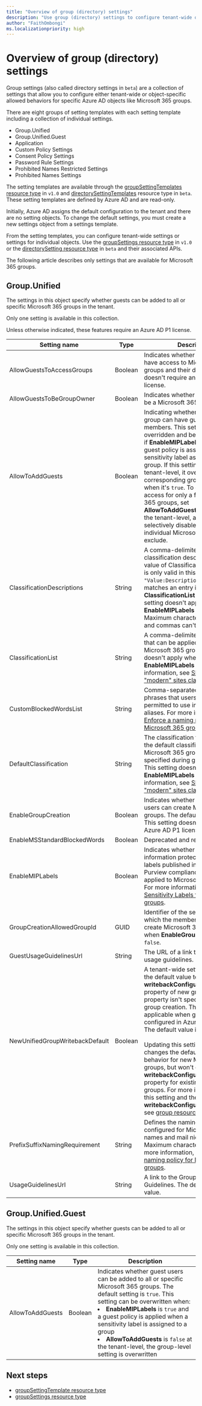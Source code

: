 ```yaml
---
title: "Overview of group (directory) settings"
description: "Use group (directory) settings to configure tenant-wide or object-specific settings in your tenant."
author: "FaithOmbongi"
ms.localizationpriority: high
---
```


# Overview of group (directory) settings

Group settings (also called directory settings in `beta`) are a collection of settings that allow you to configure either tenant-wide or object-specific allowed behaviors for specific Azure AD objects like Microsoft 365 groups.

There are eight groups of setting templates with each setting template including a collection of individual settings.
+ Group.Unified
+ Group.Unified.Guest
+ Application
+ Custom Policy Settings
+ Consent Policy Settings
+ Password Rule Settings
+ Prohibited Names Restricted Settings
+ Prohibited Names Settings

The setting templates are available through the [groupSettingTemplates resource type](/graph/api/resources/groupsettingtemplate?view=graph-rest-1.0&preserve-view=true) in `v1.0` and [directorySettingTemplates](/graph/api/resources/directorysettingtemplate?view=graph-rest-beta&preserve-view=true) resource type in `beta`. These setting templates are defined by Azure AD and are read-only.

Initially, Azure AD assigns the default configuration to the tenant and there are no setting objects. To change the default settings, you must create a new settings object from a settings template.

From the setting templates, you can configure tenant-wide settings or settings for individual objects. Use the [groupSettings resource type](/graph/api/resources/groupsetting?view=graph-rest-1.0&preserve-view=true) in `v1.0` or the [directorySetting resource type](/graph/api/resources/directorysetting?view=graph-rest-1.0&preserve-view=true) in `beta` and their associated APIs.

<!--The following tables describes all the setting templates that are available and that can be used to configure the settings for individual objects.-->

The following article describes only settings that are available for Microsoft 365 groups.

## Group.Unified

The settings in this object specify whether guests can be added to all or specific Microsoft 365 groups in the tenant.

Only one setting is available in this collection.

Unless otherwise indicated, these features require an Azure AD P1 license.

| Setting name | Type | Description |
|--|--|--|
| AllowGuestsToAccessGroups | Boolean | Indicates whether a guest user can have access to Microsoft 365 groups and their data. This setting doesn't require an Azure AD P1 license. |
| AllowGuestsToBeGroupOwner | Boolean | Indicates whether a guest user can be a Microsoft 365 group owner. |
| AllowToAddGuests | Boolean | Indicating whether a Microsoft 365 group can have guest users as members. This setting may be overridden and become read-only if **EnableMIPLabels** is `true` and a guest policy is associated with the sensitivity label assigned to the group. If this setting is `false` at the tenant-level, it overrides the corresponding group-level setting when it's `true`. To enable guest access for only a few Microsoft 365 groups, set **AllowToAddGuests** to be `true` at the tenant-level, and then selectively disable this setting for individual Microsoft 365 groups to exclude. |
| ClassificationDescriptions | String | A comma-delimited list of classification descriptions. The value of ClassificationDescriptions is only valid in this format: `"Value:Description"` where *Value* matches an entry in the **ClassificationList** setting. This setting doesn't apply when **EnableMIPLabels** is `true`. Maximum character limit is 300 and commas can't be escaped. |
| ClassificationList | String | A comma-delimited list of values that can be applied to classify Microsoft 365 groups. This setting doesn't apply when **EnableMIPLabels** is `true`. For more information, see [SharePoint "modern" sites classification](/sharepoint/dev/solution-guidance/modern-experience-site-classification). |
| CustomBlockedWordsList | String | Comma-separated string of phrases that users won't be permitted to use in group names or aliases. For more information, see [Enforce a naming policy for Microsoft 365 groups](/azure/active-directory/enterprise-users/groups-naming-policy). |
| DefaultClassification | String | The classification that's used as the default classification for a Microsoft 365 group if none was specified during group creation. This setting doesn't apply when **EnableMIPLabels** is `true`. For more information, see [SharePoint "modern" sites classification](/sharepoint/dev/solution-guidance/modern-experience-site-classification). |
| EnableGroupCreation | Boolean | Indicates whether non-admin users can create Microsoft 365 groups. The default setting is `true`. This setting doesn't require an Azure AD P1 license. |
| EnableMSStandardBlockedWords | Boolean | Deprecated and retired. |
| EnableMIPLabels | Boolean | Indicates whether Microsoft information protection sensitivity labels published in the Microsoft Purview compliance portal can be applied to Microsoft 365 groups. For more information, see [Assign Sensitivity Labels for Microsoft 365 groups](/azure/active-directory/enterprise-users/groups-assign-sensitivity-labels). |
| GroupCreationAllowedGroupId | GUID | Identifier of the security group for which the members are allowed to create Microsoft 365 groups even when **EnableGroupCreation** is `false`. |
| GuestUsageGuidelinesUrl | String | The URL of a link to the guest usage guidelines. |
| NewUnifiedGroupWritebackDefault | Boolean | A tenant-wide setting that assigns the default value to the **writebackConfiguration/isEnabled** property of new groups, if the property isn't specified during group creation. This setting is applicable when group writeback is configured in Azure AD Connect. The default value is `true`. <br/><br/>Updating this setting to `false` changes the default writeback behavior for new Microsoft 365 groups, but won't change **writebackConfiguration/isEnabled** property for existing Microsoft 365 groups. For more information about this setting and the group's **writebackConfiguration** property, see [group resource type](/graph/api/resources/group?view=graph-rest-beta&preserve-view=true) |
| PrefixSuffixNamingRequirement | String | Defines the naming convention configured for Microsoft 365 group names and mail nicknames. Maximum character limit is 64. For more information, see [Enforce a naming policy for Microsoft 365 groups](/azure/active-directory/enterprise-users/groups-naming-policy). |
| UsageGuidelinesUrl | String | A link to the Group Usage Guidelines. The default is an empty value. |

## Group.Unified.Guest

The settings in this object specify whether guests can be added to all or specific Microsoft 365 groups in the tenant.

Only one setting is available in this collection.

| Setting name | Type | Description |
|--|--|--|
| AllowToAddGuests | Boolean | Indicates whether guest users can be added to all or specific Microsoft 365 groups. The default setting is `true`. This setting can be overwritten when: <br/><li>**EnableMIPLabels** is `true` and a guest policy is applied when a sensitivity label is assigned to a group </ul><li>**AllowToAddGuests** is `false` at the tenant-level, the group-level setting is overwritten </ul> |

## Next steps

+ [groupSettingTemplate resource type](/graph/api/resources/groupsettingtemplate?view=graph-rest-1.0&preserve-view=true)
+ [groupSettings resource type](/graph/api/resources/groupsetting?view=graph-rest-1.0&preserve-view=true)